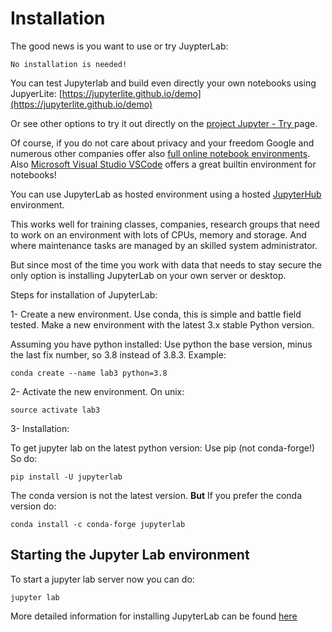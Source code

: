 # Installation

The good news is you want to use or try JuypterLab: 
```{note}
No installation is needed! 
```

You can test Jupyterlab and build even directly your own notebooks using JupyerLite: [https://jupyterlite.github.io/demo](https://jupyterlite.github.io/demo)

Or see other options to try it out directly on the [project Jupyter - Try ](https://jupyter.org/try) page.

Of course, if you do not care about privacy and your freedom Google and numerous other companies offer also [full online notebook environments](https://colab.research.google.com/). Also [Microsoft Visual Studio  VSCode](https://code.visualstudio.com/docs/datascience/jupyter-notebooks) offers a great builtin environment for notebooks!

You can use JupyterLab as hosted environment using a hosted [JupyterHub](https://jupyter.org/hub) environment.

This works well for training classes, companies, research groups that need to work on an environment with lots of CPUs, memory and storage. And where maintenance tasks are managed by an skilled system administrator. 

But since most of the time you work with data that needs to stay secure the only option is installing JupyterLab on your own server or desktop.

Steps for installation of JupyterLab:

1- Create a new environment. Use conda, this is simple and battle field tested. Make a new environment with the latest 3.x stable Python version.

Assuming you have python installed: Use python the base version, minus the last fix number, so 3.8 instead of 3.8.3. Example:

```
conda create --name lab3 python=3.8 
```

2- Activate the new environment.
On unix:

```
source activate lab3
```

3- Installation:

To get jupyter lab on the latest python version: Use pip (not conda-forge!)
So do:
```
pip install -U jupyterlab
```

The conda version is not the latest version. **But** If you prefer the conda version do:
```
conda install -c conda-forge jupyterlab
```

## Starting the Jupyter Lab environment

To start a jupyter lab server now you can do:
```
jupyter lab 
```

More detailed information for installing JupyterLab can be found [here](https://jupyterlab.readthedocs.io/en/stable/getting_started/installation.html)

